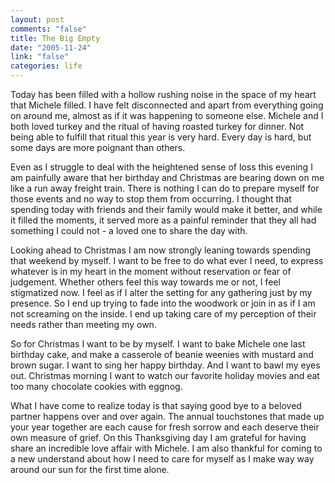 ```yaml
--- 
layout: post
comments: "false"
title: The Big Empty
date: "2005-11-24"
link: "false"
categories: life
---
```

Today has been filled with a hollow rushing noise in the space of my heart that Michele filled. I have felt disconnected and apart from everything going on around me, almost as if it was happening to someone else. Michele and I both loved turkey and the ritual of having roasted turkey for dinner. Not being able to fulfill that ritual this year is very hard. Every day is hard, but some days are more poignant than others.

Even as I struggle to deal with the heightened sense of loss this evening I am painfully aware that her birthday and Christmas are bearing down on me like a run away freight train. There is nothing I can do to prepare myself for those events and no way to stop them from occurring. I thought that spending today with friends and their family would make it better, and while it filled the moments, it served more as a painful reminder that they all had something I could not - a loved one to share the day with.

Looking ahead to Christmas I am now strongly leaning towards spending that weekend by myself. I want to be free to do what ever I need, to express whatever is in my heart in the moment without reservation or fear of judgement. Whether others feel this way towards me or not, I feel stigmatized now. I feel as if I alter the setting for any gathering just by my presence. So I end up trying to fade into the woodwork or join in as if I am not screaming on the inside. I end up taking care of my perception of their needs rather than meeting my own.

So for Christmas I want to be by myself. I want to bake Michele one last birthday cake, and make a casserole of beanie weenies with mustard and brown sugar. I want to sing her happy birthday. And I want to bawl my eyes out. Christmas morning I want to watch our favorite holiday movies and eat too many chocolate cookies with eggnog.

What I have come to realize today is that saying good bye to a beloved partner happens over and over again. The annual touchstones that made up your year together are each cause for fresh sorrow and each deserve their own measure of grief. On this Thanksgiving day I am grateful for having share an incredible love affair with Michele. I am also thankful for coming to a new understand about how I need to care for myself as I make way way around our sun for the first time alone.
